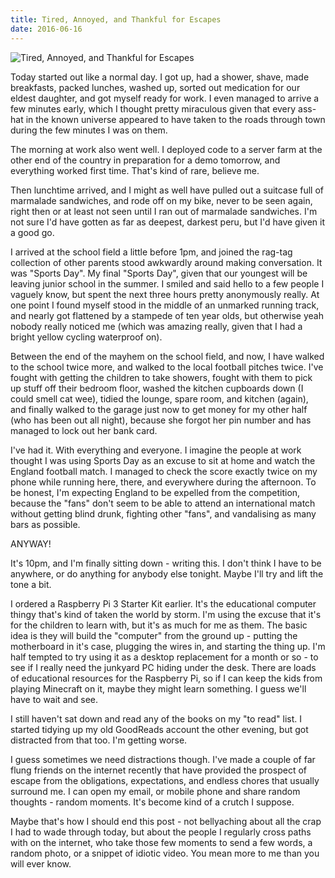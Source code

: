 ```yaml
---
title: Tired, Annoyed, and Thankful for Escapes
date: 2016-06-16
---
```


![Tired, Annoyed, and Thankful for Escapes](https://source.unsplash.com/Pll7AP6NFpY/1600x900)

Today started out like a normal day. I got up, had a shower, shave, made breakfasts, packed lunches, washed up, sorted out medication for our eldest daughter, and got myself ready for work. I even managed to arrive a few minutes early, which I thought pretty miraculous given that every ass-hat in the known universe appeared to have taken to the roads through town during the few minutes I was on them.

The morning at work also went well. I deployed code to a server farm at the other end of the country in preparation for a demo tomorrow, and everything worked first time. That's kind of rare, believe me.

Then lunchtime arrived, and I might as well have pulled out a suitcase full of marmalade sandwiches, and rode off on my bike, never to be seen again, right then or at least not seen until I ran out of marmalade sandwiches. I'm not sure I'd have gotten as far as deepest, darkest peru, but I'd have given it a good go.

I arrived at the school field a little before 1pm, and joined the rag-tag collection of other parents stood awkwardly around making conversation. It was "Sports Day". My final "Sports Day", given that our youngest will be leaving junior school in the summer. I smiled and said hello to a few people I vaguely know, but spent the next three hours pretty anonymously really. At one point I found myself stood in the middle of an unmarked running track, and nearly got flattened by a stampede of ten year olds, but otherwise yeah nobody really noticed me (which was amazing really, given that I had a bright yellow cycling waterproof on).

Between the end of the mayhem on the school field, and now, I have walked to the school twice more, and walked to the local football pitches twice. I've fought with getting the children to take showers, fought with them to pick up stuff off their bedroom floor, washed the kitchen cupboards down (I could smell cat wee), tidied the lounge, spare room, and kitchen (again), and finally walked to the garage just now to get money for my other half (who has been out all night), because she forgot her pin number and has managed to lock out her bank card.

I've had it. With everything and everyone. I imagine the people at work thought I was using Sports Day as an excuse to sit at home and watch the England football match. I managed to check the score exactly twice on my phone while running here, there, and everywhere during the afternoon. To be honest, I'm expecting England to be expelled from the competition, because the "fans" don't seem to be able to attend an international match without getting blind drunk, fighting other "fans", and vandalising as many bars as possible.

ANYWAY!

It's 10pm, and I'm finally sitting down - writing this. I don't think I have to be anywhere, or do anything for anybody else tonight. Maybe I'll try and lift the tone a bit.

I ordered a Raspberry Pi 3 Starter Kit earlier. It's the educational computer thingy that's kind of taken the world by storm. I'm using the excuse that it's for the children to learn with, but it's as much for me as them. The basic idea is they will build the "computer" from the ground up - putting the motherboard in it's case, plugging the wires in, and starting the thing up. I'm half tempted to try using it as a desktop replacement for a month or so - to see if I really need the junkyard PC hiding under the desk. There are loads of educational resources for the Raspberry Pi, so if I can keep the kids from playing Minecraft on it, maybe they might learn something. I guess we'll have to wait and see.

I still haven't sat down and read any of the books on my "to read" list. I started tidying up my old GoodReads account the other evening, but got distracted from that too. I'm getting worse.

I guess sometimes we need distractions though. I've made a couple of far flung friends on the internet recently that have provided the prospect of escape from the obligations, expectations, and endless chores that usually surround me. I can open my email, or mobile phone and share random thoughts - random moments. It's become kind of a crutch I suppose.

Maybe that's how I should end this post - not bellyaching about all the crap I had to wade through today, but about the people I regularly cross paths with on the internet, who take those few moments to send a few words, a random photo, or a snippet of idiotic video. You mean more to me than you will ever know.